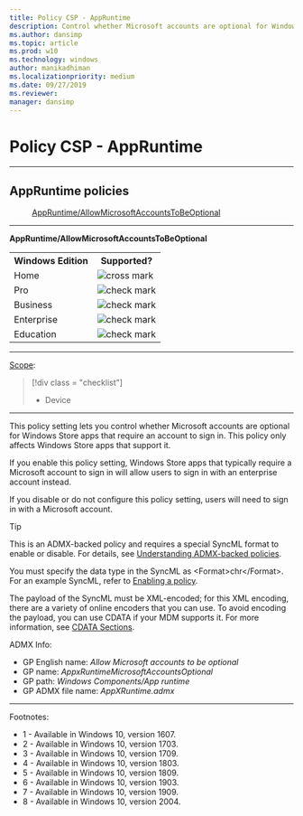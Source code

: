 ```yaml
---
title: Policy CSP - AppRuntime
description: Control whether Microsoft accounts are optional for Windows Store apps that require an account to sign in.Policy CSP - AppRuntime.
ms.author: dansimp
ms.topic: article
ms.prod: w10
ms.technology: windows
author: manikadhiman
ms.localizationpriority: medium
ms.date: 09/27/2019
ms.reviewer: 
manager: dansimp
---
```


# Policy CSP - AppRuntime



<hr/>

<!--Policies-->
## AppRuntime policies  

<dl>
  <dd>
    <a href="#appruntime-allowmicrosoftaccountstobeoptional">AppRuntime/AllowMicrosoftAccountsToBeOptional</a>
  </dd>
</dl>


<hr/>

<!--Policy-->
<a href="" id="appruntime-allowmicrosoftaccountstobeoptional"></a>**AppRuntime/AllowMicrosoftAccountsToBeOptional**  

<!--SupportedSKUs-->
<table>
<tr>
    <th>Windows Edition</th>
    <th>Supported?</th>
</tr>
<tr>
    <td>Home</td>
    <td><img src="images/crossmark.png" alt="cross mark" /></td>
</tr>
<tr>
    <td>Pro</td>
    <td><img src="images/checkmark.png" alt="check mark" /></td>
</tr>
<tr>
    <td>Business</td>
    <td><img src="images/checkmark.png" alt="check mark" /></td>
</tr>
<tr>
    <td>Enterprise</td>
    <td><img src="images/checkmark.png" alt="check mark" /></td>
</tr>
<tr>
    <td>Education</td>
    <td><img src="images/checkmark.png" alt="check mark" /></td>
</tr>
</table>

<!--/SupportedSKUs-->
<hr/>

<!--Scope-->
[Scope](./policy-configuration-service-provider.md#policy-scope):

> [!div class = "checklist"]
> * Device

<hr/>

<!--/Scope-->
<!--Description-->
This policy setting lets you control whether Microsoft accounts are optional for Windows Store apps that require an account to sign in. This policy only affects Windows Store apps that support it.

If you enable this policy setting, Windows Store apps that typically require a Microsoft account to sign in will allow users to sign in with an enterprise account instead.

If you disable or do not configure this policy setting, users will need to sign in with a Microsoft account.

<!--/Description-->
> [!TIP]
> This is an ADMX-backed policy and requires a special SyncML format to enable or disable.  For details, see [Understanding ADMX-backed policies](./understanding-admx-backed-policies.md).
> 
> You must specify the data type in the SyncML as &lt;Format&gt;chr&lt;/Format&gt;. For an example SyncML, refer to [Enabling a policy](./understanding-admx-backed-policies.md#enabling-a-policy).
> 
> The payload of the SyncML must be XML-encoded; for this XML encoding, there are a variety of online encoders that you can use. To avoid encoding the payload, you can use CDATA if your MDM supports it.  For more information, see [CDATA Sections](http://www.w3.org/TR/REC-xml/#sec-cdata-sect).

<!--ADMXBacked-->
ADMX Info:  
-   GP English name: *Allow Microsoft accounts to be optional*
-   GP name: *AppxRuntimeMicrosoftAccountsOptional*
-   GP path: *Windows Components/App runtime*
-   GP ADMX file name: *AppXRuntime.admx*

<!--/ADMXBacked-->
<!--/Policy-->
<hr/>

Footnotes:

- 1 - Available in Windows 10, version 1607.
- 2 - Available in Windows 10, version 1703.
- 3 - Available in Windows 10, version 1709.
- 4 - Available in Windows 10, version 1803.
- 5 - Available in Windows 10, version 1809.
- 6 - Available in Windows 10, version 1903.
- 7 - Available in Windows 10, version 1909.
- 8 - Available in Windows 10, version 2004.

<!--/Policies-->

